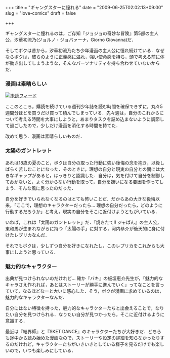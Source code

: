 +++
title = "ギャングスターに憧れる"
date = "2009-06-25T02:02:13+09:00"
slug = "love-comics"
draft = false

+++

<p>ギャングスターに憧れるのは，ご存知『ジョジョの奇妙な冒険』第5部の主人公，汐華初流乃(ジョルノ・ジョバァーナ，Giorno Giovanna)だ．</p>
<p>そしてボクは昔から，汐華初流乃たち少年漫画の主人公に憧れ続けている．なぜならボクは，彼らのように正義感に溢れ，強い使命感を持ち，頭で考える前に体が動き出してしまうような，そんなパーソナリティを持ち合わせていないからだ．</p>
<h3>漫画は素晴らしい</h3>
<p><a href="http://www.flickr.com/photos/june29/3614932105/" title="未読フィード by june29, on Flickr"><img src="http://farm4.static.flickr.com/3632/3614932105_cdfc204001.jpg" alt="未読フィード" /></a></p>
<p>ここのところ，購読を続けている週刊少年誌を読む時間を確保できずに，丸々5週間分ほどを買うだけ買って積んでしまっている．先々週は，自分のこれからについて考える時間を大事にしようと，あまりタスクを詰め込まないように調節して過ごしたので，少しだけ漫画を消化する時間を持てた．</p>
<p>改めて思う．漫画は素晴らしいものだ．</p>
<h3>太陽のガントレット</h3>
<p>あれは18歳の夏のこと，ボクは自分の取った行動に強い後悔の念を抱き，以後しばらく苦しむことになった．そのときに，理想の自分と現実の自分との間には大きなギャップがあると，はっきりと認識した．自分は，気を付けて自分を制御しておかないと，よく分からない行動を取って，自分を嫌いになる要因を作ってしまう．そんな風に思ったのだった．</p>
<p>自分を好きでいられなくなるのはとても怖いことだ．だからあの大きな後悔以来，「ここで，理想のキャラクターだったら… 理想の自分だったら，どのように行動するだろうか」と考え，現実の自分をそこに近付けようともがいている．</p>
<p>いわば，これは「太陽のガントレット」だ．『焼きたて!! ジャぱん』の主人公，東和馬が生まれながらに持つ「太陽の手」に対する，河内恭介が後天的に身に付けたレプリカなんだ．</p>
<p>それでもボクは，少しずつ自分を好きになれたし，このレプリカをこれからも大事にしようと思っている．</p>
<h3>魅力的なキャラクター</h3>
<p>出典が見つけられないのだけれど… 確か『バキ』の板垣恵介先生が，「魅力的なキャラさえ作れれば，あとはストーリーが勝手に進んでいく」ってなことを言っていて，なるほどなーと大いに感心した．そう，ボクが漫画に求めているのは，魅力的なキャラクターなんだ．</p>
<p>自分にはない特徴を持った，魅力的なキャラクターたちと出会えることで，なりたい自分を見つけられる．なりたい自分が見つかったら，そこに近付けるように意識する．</p>
<p>最近は『結界師』と『SKET DANCE』のキャラクターたちが大好きだ．どちらも途中から読み始めた漫画なので，ストーリーや設定の詳細を知らなかったりするのだけれど，キャラクターたちがいきいきとしている様子を見るだけでも楽しいので，いつも楽しみにしている．</p>
